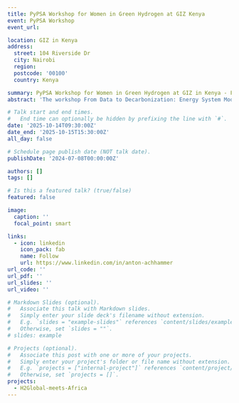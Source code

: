 ```yaml
---
title: PyPSA Workshop for Women in Green Hydrogen at GIZ Kenya
event: PyPSA Workshop 
event_url: 

location: GIZ in Kenya
address:
  street: 104 Riverside Dr
  city: Nairobi
  region:
  postcode: '00100'
  country: Kenya

summary: PyPSA Workshop for Women in Green Hydrogen at GIZ in Kenya - From Data to Decarbonization
abstract: 'The workshop From Data to Decarbonization: Energy System Modelling with PyPSA-Earth provides a hands-on introduction to the open-source modelling platform PyPSA-Earth, designed for analyzing and planning national-scale energy systems. In a two days interactive session, participants will learn how to build and run energy system models and apply their knowledge in a case study on Kenya's energy transition. The case study explores how carbon budgets, demand patterns, and technology choices shape pathways toward net zero. Aimed at advanced bachelor and master students as well as early-career researchers, the workshop combines methodological training with pressing questions of international hydrogen and energy system research. Organized by the Institute for Energy Networks and Energy Storage (FENES) at OTH Regensburg within the project H2Global meets Africa, the event emphasizes open, fair, and sustainable partnerships between Europe and Africa in the emerging hydrogen economy.'

# Talk start and end times.
#   End time can optionally be hidden by prefixing the line with `#`.
date: '2025-10-14T09:30:00Z'
date_end: '2025-10-15T15:30:00Z'
all_day: false

# Schedule page publish date (NOT talk date).
publishDate: '2024-07-08T00:00:00Z'

authors: []
tags: []

# Is this a featured talk? (true/false)
featured: false

image:
  caption: ''
  focal_point: smart

links:
  - icon: linkedin
    icon_pack: fab
    name: Follow
    url: https://www.linkedin.com/in/anton-achhammer
url_code: ''
url_pdf: ''
url_slides: ''
url_video: ''

# Markdown Slides (optional).
#   Associate this talk with Markdown slides.
#   Simply enter your slide deck's filename without extension.
#   E.g. `slides = "example-slides"` references `content/slides/example-slides.md`.
#   Otherwise, set `slides = ""`.
# slides: example

# Projects (optional).
#   Associate this post with one or more of your projects.
#   Simply enter your project's folder or file name without extension.
#   E.g. `projects = ["internal-project"]` references `content/project/deep-learning/index.md`.
#   Otherwise, set `projects = []`.
projects:
  - H2Global-meets-Africa
---
```


<!-- {{% callout note %}}
Click on the **Slides** button above to view the built-in slides feature.
{{% /callout %}} -->
